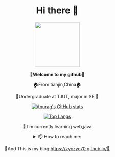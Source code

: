 <div align="center">
  
# Hi there 👋
 <img width="140" src="https://avatars.githubusercontent.com/u/120264009?s=400&u=18b9c04b68ab54bf895f606cbfe4cd7ab072f341&v=4">
<p align="center">🥰<strong>Welcome to my github🥰</strong><p>
<p align="center">🏠From tianjin,China🏠<p>
<p align="center">🏫Undergraduate at TJUT, major in SE 🏫</p>

[![Anurag's GitHub stats](https://github-readme-stats.vercel.app/api?username=zyczyc70)](https://github.com/anuraghazra/github-readme-stats)

[![Top Langs](https://github-readme-stats.vercel.app/api/top-langs/?username=zyczyc70&layout=compact)](https://github.com/anuraghazra/github-readme-stats)
  
 🌱 I’m currently learning web,java

 <details>
  <summary>📫 How to reach me:</summary>
 WeChat:zyczyc70
 QQ:751449337
 Email:751449337@qq.com
   
</details>

🥰And This is my blog:https://zyczyc70.github.io/🥰



<!--
**zyczyc70/zyczyc70** is a ✨ _special_ ✨ repository because its `README.md` (this file) appears on your GitHub profile.
-->

